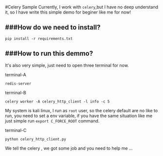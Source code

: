#Celery Sample
Currently, I work with `celery`,but I have no deep understand it, so I have write this simple demo for beginer like me for now!

###How do we need to install?
-----------------------------

```
pip install -r requirements.txt

```

###How to run this demmo?
-------------------------
It's also very simple, just need to open three terminal for now.

terminal-A

```
redis-server
```

terminal-B

```
celery worker -A celery_http_client -l info -c 5
```
My system is kali linux, I run as `root` user, so the celery default are no like to run, you need to set a env variable, if you have the same situation like me just simple run `export C_FORCE_ROOT` command.

terminal-C

```
python celery_http_client.py
```
We tell the celery , we got some job and you need to help me ...

